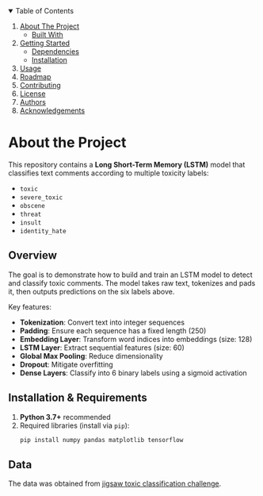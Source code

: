 <!-- TABLE OF CONTENTS -->
<details open="open">
  <summary>Table of Contents</summary>
  <ol>
    <li>
      <a href="#about-the-project">About The Project</a>
      <ul>
        <li><a href="#built-with">Built With</a></li>
      </ul>
    </li>
    <li>
      <a href="#getting-started">Getting Started</a>
      <ul>
        <li><a href="#dependencies">Dependencies</a></li>
        <li><a href="#installation">Installation</a></li>
      </ul>
    </li>
    <li><a href="#usage">Usage</a></li>
    <li><a href="#roadmap">Roadmap</a></li>
    <li><a href="#contributing">Contributing</a></li>
    <li><a href="#license">License</a></li>
    <li><a href="#authors">Authors</a></li>
    <li><a href="#acknowledgements">Acknowledgements</a></li>
  </ol>
</details>

# About the Project

This repository contains a **Long Short-Term Memory (LSTM)** model that classifies text comments according to multiple toxicity labels:

- `toxic`
- `severe_toxic`
- `obscene`
- `threat`
- `insult`
- `identity_hate`

## Overview

The goal is to demonstrate how to build and train an LSTM model to detect and classify toxic comments. The model takes raw text, tokenizes and pads it, then outputs predictions on the six labels above.

Key features:

- **Tokenization**: Convert text into integer sequences  
- **Padding**: Ensure each sequence has a fixed length (250)  
- **Embedding Layer**: Transform word indices into embeddings (size: 128)  
- **LSTM Layer**: Extract sequential features (size: 60)  
- **Global Max Pooling**: Reduce dimensionality  
- **Dropout**: Mitigate overfitting  
- **Dense Layers**: Classify into 6 binary labels using a sigmoid activation  

## Installation & Requirements

1. **Python 3.7+** recommended  
2. Required libraries (install via `pip`):
   ```bash
   pip install numpy pandas matplotlib tensorflow
   ```

## Data
   The data was obtained from [jigsaw toxic classification challenge](https://www.kaggle.com/competitions/jigsaw-toxic-comment-classification-challenge).
    
